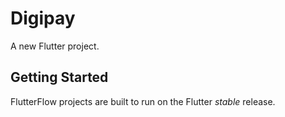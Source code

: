 # Digipay

A new Flutter project.

## Getting Started

FlutterFlow projects are built to run on the Flutter _stable_ release.
